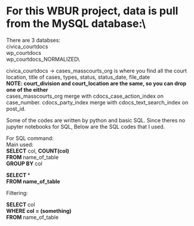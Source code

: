 # For this WBUR project, data is pull from the MySQL database:\
There are 3 databses:\
civica_courtdocs\
wp_courtdocs\
wp_courtdocs_NORMALIZED\

civica_courtdocs -> cases_masscourts_org is where you find all the court location, title of cases, types, status, status_date, file_date\
<b>NOTE: court_division and court_location are the same, so you can drop one of the either</b>\
cases_masscourts_org merge with cdocs_case_action_index on case_number.
cdocs_party_index merge with cdocs_text_search_index on post_id.

Some of the codes are written by python and basic SQL. Since theres no jupyter notebooks for SQL, Below are the SQL codes that I used.

For SQL command:\
Main used:\
<b>SELECT</b> col, <b>COUNT(col)</b>\
<b> FROM </b> name_of_table\
<b>GROUP BY</b> col

<b> SELECT </b> *\
<b>FROM name_of_table </b>

Filtering:

<b> SELECT </b> col\
<b>WHERE col = (something) </b>\
<b> FROM </b> name_of_table

